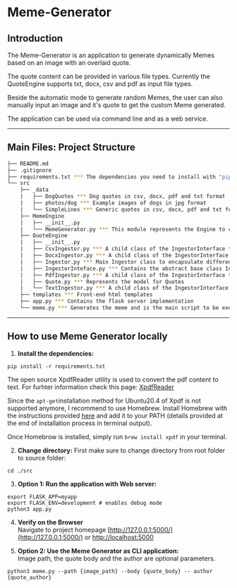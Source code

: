 # Meme-Generator


## Introduction

The Meme-Generator is an application to generate dynamically Memes based on an image with an overlaid quote. 

The quote content can be provided in various file types. Currently the QuoteEngine supports txt, docx, csv and pdf as input file types.

Beside the automatic mode to generate random Memes, the user can also manually input an image and it's quote to get the custom Meme generated.

The application can be used via command line and as a web service.

-----

## Main Files: Project Structure

  ```sh
  ├── README.md
  ├── .gitignore
  ├── requirements.txt *** The dependencies you need to install with "pip3 install -r requirements.txt"
  └── src
      ├── _data 
      |   ├── DogQuotes *** Dog quotes in csv, docx, pdf and txt format
      |   ├── photos/dog *** Example images of dogs in jpg format
      |   └── SimpleLines *** Generic quotes in csv, docx, pdf and txt format
      ├── MemeEngine
      |   ├── __init__.py
      |   └── MemeGenerator.py *** This module represents the Engine to create Memes
      ├── QuoteEngine
      |   ├── __init__.py
      |   ├── CsvIngestor.py *** A child class of the IngestorInterface to parse csv files
      |   ├── DocxIngestor.py *** A child class of the IngestorInterface to parse docx files
      |   ├── Ingestor.py *** Main Ingestor class to encapsulate different ingestors
      |   ├── IngestorInteface.py *** Contains the abstract base class IngestorInterface
      |   ├── PdfIngestor.py *** A child class of the IngestorInterface to parse pdf files
      |   ├── Quote.py *** Represents the model for Quotes
      |   └── TextIngestor.py *** A child class of the IngestorInterface to parse txt files
      ├── templates *** Front-end html templates
      ├── app.py *** Contains the flask server implementation
      └── meme.py *** Generates the meme and is the main script to be executed for command line usage
  ```
-----
## How to use Meme Generator locally

1. **Install the dependencies:**
```
pip install -r requirements.txt
```
The open source XpdfReader utility is used to convert the pdf content to text.
For furhter information check this page: [XpdfReader](https://www.xpdfreader.com/pdftotext-man.html)

Since the `apt-get`installation method for Ubuntu20.4 of Xpdf is not supported anymore, I recommend to use Homebrew.
Install Homebrew with the instructions provided [here](https://brew.sh/) and add it to your PATH (details provided at the end of installation process in terminal output).

Once Homebrow is installed, simply run `brew install xpdf` in your terminal.

2. **Change directory:**
First make sure to change directory from root folder to source folder:
```
cd ./src
```

3. **Option 1: Run the application with Web server:**
```
export FLASK_APP=myapp
export FLASK_ENV=development # enables debug mode
python3 app.py
```

4. **Verify on the Browser**<br>
Navigate to project homepage [http://127.0.0.1:5000/](http://127.0.0.1:5000/) or [http://localhost:5000](http://localhost:5000) 

5. **Option 2: Use the Meme Generator as CLI application:**<br>
Image path, the quote body and the author are optional parameters.
```
python3 meme.py --path {image_path} --body {quote_body} -- author {quote_author}
```